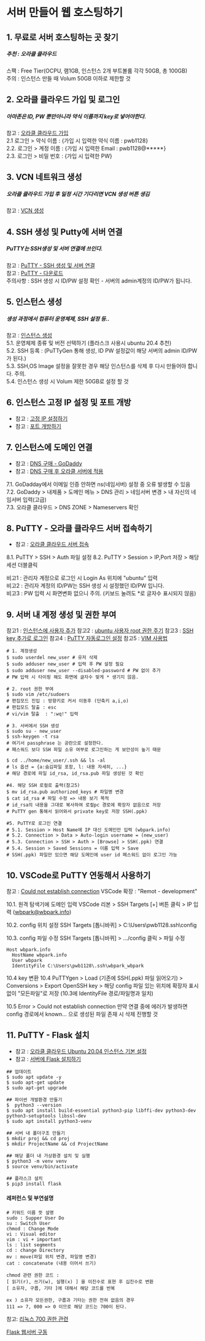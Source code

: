 # 서버 만들어 웹 호스팅하기

## 1. 무료로 서버 호스팅하는 곳 찾기
##### 추천 : 오라클 클라우드 
스팩 : Free Tier(OCPU, 램1GB, 인스턴스 2개 부트볼륨 각각 50GB, 총 100GB)  
주의 : 인스턴스 만들 때 Volum 50GB 이하로 제한할 것  

## 2. 오라클 클라우드 가입 및 로그인
##### 아마존은 ID, PW 뿐만아니라 약식 이름까지 key로 넣어야한다. 
참고 : [오라클 클라우드 가입][오라클 클라우드 가입]  
2.1  로그인 > 약식 이름 : {가입 시 입력한 약식 이름 : pwb1128}  
2.2. 로그인 > 계정 이름 : {가입 시 입력한 Email : pwb1128@*****}  
2.3. 로그인 > 비밀 번호 : {가입 시 입력한 PW}  

## 3. VCN 네트워크 생성
##### 오라클 클라우드 가입 후 일정 시간 기다리면 VCN 생성 버튼 생김
참고 : [VCN 생성][오라클 클라우드 VCN 생성]  


## 4. SSH 생성 및 Putty에 서버 연결
##### PuTTY는 SSH생성 및 서버 연결에 쓰인다.
참고 : [PuTTY - SSH 생성 및 서버 연결]  
참고 : [PuTTY - 다운로드]  
주의사항 : SSH 생성 시 ID/PW 설정 확인 - 서버의 admin계정의 ID/PW가 됩니다.

## 5. 인스턴스 생성 
##### 생성 과정에서 컴퓨터 운영체제, SSH 설정 등..
참고 : [인스턴스 생성][오라클 클라우드 인스턴스 생성]  
5.1. 운영체제 종류 및 버전 선택하기 (플라스크 사용시 ubuntu 20.4 추천)  
5.2. SSH 등록 : (PuTTyGen 통해 생성, ID PW 설정값이 해당 서버의 admin ID/PW가 된다.)  
5.3. SSH,OS Image 설정을 잘못한 경우 해당 인스턴스를 삭제 후 다시 만들어야 합니다. 주의.  
5.4. 인스턴스 생성 시 Volum 제한 50GB로 설정 할 것  

## 6. 인스턴스 고정 IP 설정 및 포트 개방
- 참고 : [고정 IP 설정하기][오라클 클라우드 고정 IP 설정]
- 참고 : [포트 개방하기][오라클 클라우드 포트 개방]

## 7. 인스턴스에 도메인 연결
- 참고 : [DNS 구매 - GoDaddy][GoDaddy_URL]
- 참고 : [DNS 구매 후 오라클 서버에 적용][인스턴스에 도메인 연결]
  
7.1. GoDadday에서 이메일 인증 안하면 ns(네임서버) 설정 중 오류 발생할 수 있음
7.2. GoDaddy > 내제품 > 도메인 메뉴 > DNS 관리  >  네임서버 변경 > 내 자신의 네임서버 입력(고급)  
7.3. 오라클 클라우드 > DNS ZONE > Nameservers 확인  

## 8. PuTTY - 오라클 클라우드 서버 접속하기
- 참고 : [오라클 클라우드 서버 접속][오라클 클라우드 서버 접속]  

8.1. PuTTY > SSH > Auth 파일 설정
8.2. PuTTY > Session > IP,Port 저장 > 해당 세션 더블클릭

비고1 : 관리자 계정으로 로그인 시 Login As 위치에 "ubuntu" 입력  
비고2 : 관리자 계정의 ID/PW는 SSH 생성 시 설정했던 ID/PW 입니다.  
비고3 : PW 입력 시 화면변화 없으니 주의. (키보드 눌려도 *로 글자수 표시되지 않음)  


## 9. 서버 내 계정 생성 및 권한 부여
참고1 : [인스턴스에 사용자 추가][Linux 인스턴스 사용자 추가]
참고2 : [ubuntu 사용자 root 권한 주기][사용자 권한 주기]
참고3 : [SSH key 추가로 로그인][리눅스 SSH key 추가로 로그인]
참고4 : [PuTTY 자동로그인 설정][PuTTY 자동로그인 설정]
참고5 : [VIM 사용법][vim 사용법]

```shell
# 1. 계정생성
$ sudo userdel new_user # 유저 삭제
$ sudo adduser new_user # 입력 후 PW 설정 필요
$ sudo adduser new_user --disabled-password # PW 없이 추가
# PW 입력 시 타이핑 해도 화면에 글자수 맞게 * 생기지 않음.

# 2. root 권한 부여
$ sudo vim /etc/sudoers
# 편집모드 진입 : 방향키로 커서 이동후 (단축키 a,i,o)
# 편집모드 탈출 : esc 
# vi/vim 탈출  : ":wq!" 입력

# 3. 서버에서 SSH 생성
$ sudo su - new_user 
$ ssh-keygen -t rsa 
# 여기서 passphrase 는 공란으로 설정한다. 
# 패스워드 보다 SSH 파일 소유 여부로 로그인하는 게 보안성이 높기 때문

$ cd ../home/new_user/.ssh && ls -al 
# ls 옵션 = {a:숨김파일 포함, l: 내용 자세히, ...}
# 해당 경로에 파일 id_rsa, id_rsa.pub 파일 생성된 것 확인

#4. 해당 SSH 로컬로 출력(참고5)
$ mv id_rsa.pub authorized_keys # 파일명 변경
$ cat id_rsa # 파일 수정 => 내용 보기 목적
# id_rsa의 내용을 그대로 복사하여 로컬pc 경로에 확장자 없음으로 저장
# PuTTY gen 통해서 읽어와서 private key로 저장 SSH(.ppk)

#5. PuTTY로 로그인 연결
# 5.1. Session > Host Name에 IP 대신 도메인만 입력 (wbpark.info)
# 5.2. Connection > Data > Auto-login username = (new_user)
# 5.3. Connection > SSH > Auth > [Browse] > SSH(.ppk) 연결
# 5.4. Session > Saved Sessions = 이름 입력 > Save
# SSH(.ppk) 파일만 있으면 해당 도메인에 user id 페스워드 없이 로그인 가능
```

## 10. VSCode로 PuTTY 연동해서 사용하기
참고  : [Could not establish connection](https://kkkapuq.tistory.com/108)
VSCode 확장 : "Remot - development"

10.1. 원격 탐색기에 도메인 입력
VSCode 리본 > SSH Targets [+] 버튼 클릭 > IP 입력 (wbpark@wbpark.info)

10.2. config 위치 설정
SSH Targets [톱니바퀴] > C:\Users\pwb1128\.ssh\config

10.3. config 파일 수정
SSH Targets [톱니바퀴] > .../config 클릭 > 파일 수정
```SSHConfig
Host wbpark.info
  HostName wbpark.info
  User wbpark
  IdentityFile C:\Users\pwb1128\.ssh\wbpark_wbpark
```
10.4 key 변환
10.4 PuTTYgen > Load (기존에 SSH(.ppk) 파일 읽어오기) > Conversions > Export OpenSSH key > 해당 config 파일 있는 위치에 확장자 표시 없이 "모든파일"로 저장 (10.3에 IdentityFile 경로/파일명과 일치)

10.5 Error > Could not establish connection
만약 연결 중에 에러가 발생하면 config 경로에서 known... 으로 생성된 파일 존재 시 삭제 진행할 것


## 11. PuTTY - Flask 설치 
- 참고 : [오라클 클라우드 Ubuntu 20.04 인스턴스 기본 설정](https://www.wsgvet.com/cloud/6)
- 참고 : [서버에 Flask 설치하기][서버에 Flask 설치하기]


```shell
## 업데이트
$ sudo apt update -y
$ sudo apt-get update
$ sudo apt-get upgrade

## 파이썬 개발환경 만들기
$  python3 --version
$ sudo apt install build-essential python3-pip libffi-dev python3-dev python3-setuptools libssl-dev
$ sudo apt install python3-venv

## 서버 내 폴더구조 만들기 
$ mkdir proj && cd proj
$ mkdir ProjectName && cd ProjectName

## 해당 폴더 내 가상환경 설치 및 실행
$ python3 -m venv venv
$ source venv/bin/activate

## 플라스크 설치
$ pip3 install flask
```

#### 레퍼런스 및 부연설명
```shell 
# 키워드 이름 뜻 설명
sudo : Supper User Do
su : Switch User
chmod : Change Mode
vi : Visual editor
vim : vi + important
ls : list segments
cd : change Directory
mv : move(파일 위치 변경, 파일명 변경)
cat : concatenate (내용 이어서 쓰기)
```

```text
chmod 관련 권한 코드 : 
[ 읽기(r), 쓰기(w), 실행(x) ] 을 이진수로 표현 후 십진수로 변환
[ 소유자, 구룹, 기타 ]에 대해서 해당 코드를 반복

ex ) 소유자 모든권한, 구룹과 기타는 권한 전혀 없음의 경우
111 => 7, 000 => 0 이므로 해당 코드는 700이 된다. 
```

참고: [리눅스 700 권한 관련][리눅스 권한관련]


[Flask 웹서버 구동][init_Flask]

[서버에 Flask 설치하기]:https://ko.linux-console.net/?p=388
[GoDaddy_URL]:https://kr.godaddy.com/
[init_Flask]:https://velog.io/@poiuyy0420/파이썬-Flask-웹서버-구동하기
[오라클 클라우드 가입]:https://technfin.tistory.com/entry/%EC%98%A4%EB%9D%BC%ED%81%B4-%ED%81%B4%EB%9D%BC%EC%9A%B0%EB%93%9C-%EB%AC%B4%EB%A3%8C-%EA%B0%80%EC%9E%85-%EC%98%A4%EB%A5%98-%EB%B0%8F-%EC%A3%BC%EC%9D%98%EC%82%AC%ED%95%AD
[오라클 클라우드 인스턴스 생성]:https://technfin.tistory.com/entry/%EC%98%A4%EB%9D%BC%ED%81%B4-%ED%81%B4%EB%9D%BC%EC%9A%B0%EB%93%9C-%EC%9D%B8%EC%8A%A4%ED%84%B4%EC%8A%A4-%EC%83%9D%EC%84%B1-%EC%84%9C%EB%B2%84-%EB%A7%8C%EB%93%A4%EA%B8%B0?category=867921
[오라클 클라우드 고정 IP 설정]:https://technfin.tistory.com/entry/%EC%98%A4%EB%9D%BC%ED%81%B4-%ED%81%B4%EB%9D%BC%EC%9A%B0%EB%93%9C-%EA%B3%A0%EC%A0%95IP-%EC%84%A4%EC%A0%95%ED%95%98%EA%B8%B0?category=867921
[오라클 클라우드 포트 개방]:https://technfin.tistory.com/entry/%EC%98%A4%EB%9D%BC%ED%81%B4-%ED%81%B4%EB%9D%BC%EC%9A%B0%EB%93%9C-%ED%8F%AC%ED%8A%B8-%EA%B0%9C%EB%B0%A9%ED%95%98%EA%B8%B0?category=867921
[오라클 클라우드 서버 접속]:https://technfin.tistory.com/entry/%EC%98%A4%EB%9D%BC%ED%81%B4-%ED%81%B4%EB%9D%BC%EC%9A%B0%EB%93%9C-%EC%84%9C%EB%B2%84-%EC%A0%91%EC%86%8D%ED%95%98%EA%B8%B0-PuTTY?category=867921
[오라클 클라우드 VCN 생성]:https://blogger.pe.kr/915?category=144028
[인스턴스에 도메인 연결]:https://blog.naver.com/bb_/222167412684
[PuTTY - SSH 생성]:https://itreport.tistory.com/603
[PuTTY - 다운로드]:https://www.chiark.greenend.org.uk/~sgtatham/putty/latest.html
[PuTTY - SSH 생성 및 서버 연결]:https://itreport.tistory.com/603
[Linux 인스턴스 사용자 추가]:https://aws.amazon.com/ko/premiumsupport/knowledge-center/new-user-accounts-linux-instance/
[사용자 권한 주기]:https://kbs4674.tistory.com/134
[vim 사용법]:https://www.morenice.kr/25
[리눅스 권한관련]:https://kbs4674.tistory.com/134
[리눅스 SSH key 추가로 로그인]:https://technfin.tistory.com/entry/%EB%A6%AC%EB%88%85%EC%8A%A4-SSH-Key-%EC%B6%94%EA%B0%80%ED%95%98%EC%97%AC-%EC%82%AC%EC%9A%A9%EC%9E%90%EB%A1%9C-%EB%A1%9C%EA%B7%B8%EC%9D%B8%ED%95%98%EA%B8%B0-%EC%98%A4%EB%9D%BC%ED%81%B4-%EB%A6%AC%EB%88%85%EC%8A%A48
[PuTTY 자동로그인 설정]:http://www.fa-programmer.xyz/?p=710


